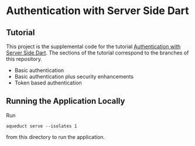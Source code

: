 # Authentication with Server Side Dart

## Tutorial

This project is the supplemental code for the tutorial [Authentication with Server Side Dart](https://pusher.com/tutorials/authentication-server-side-dart). The sections of the tutorial correspond to the branches of this repository.

- Basic authentication
- Basic authentication plus security enhancements
- Token based authentication

## Running the Application Locally

Run

```
aqueduct serve --isolates 1
``` 

from this directory to run the application.